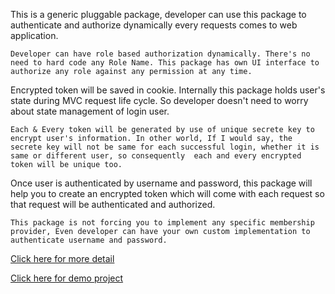 ﻿This is a generic pluggable package, developer can use this package to authenticate and authorize dynamically every requests comes to web application.

	Developer can have role based authorization dynamically. There's no need to hard code any Role Name. This package has own UI interface to authorize any role against any permission at any time.

Encrypted token will be saved in cookie. Internally this package holds user's state during MVC request life cycle. So developer doesn't need to worry about state management of login user.

	Each & Every token will be generated by use of unique secrete key to encrypt user's information. In other world, If I would say, the secrete key will not be same for each successful login, whether it is same or different user, so consequently  each and every encrypted token will be unique too. 

Once user is authenticated by username and password, this package will help you to create an encrypted token which will come with each request so that request will be authenticated and authorized.

	This package is not forcing you to implement any specific membership provider, Even developer can have your own custom implementation to authenticate username and password.

[Click here for more detail](https://1drv.ms/f/s!AoUBSqzi2FC1kWE0zGiWsaprLKQI) 

[Click here for demo project](https://github.com/Kaizen-Code/EncryptedToken/tree/master/DemoProjects) 
